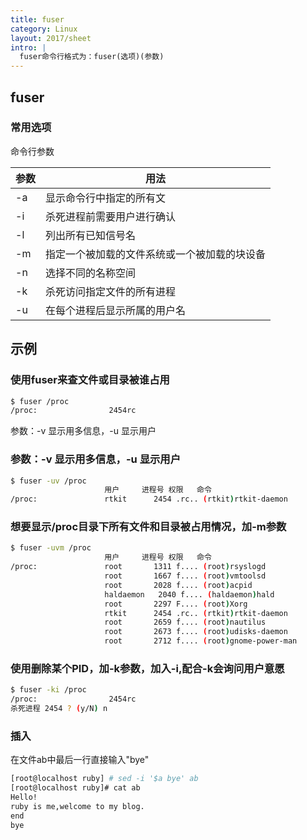 ```yaml
---
title: fuser
category: Linux
layout: 2017/sheet
intro: |
  fuser命令行格式为：fuser(选项)(参数)  
---
```


## fuser

### 常用选项

命令行参数

| 参数   | 用法                                       |
| ---- | ---------------------------------------- |
|-a |显示命令行中指定的所有文 |
|-i |杀死进程前需要用户进行确认|
|-l |列出所有已知信号名|
|-m |指定一个被加载的文件系统或一个被加载的块设备|
|-n |选择不同的名称空间|
|-k |杀死访问指定文件的所有进程|
|-u |在每个进程后显示所属的用户名|


## 示例

### 使用fuser来查文件或目录被谁占用

```bash
$ fuser /proc  
/proc:                2454rc  
```
参数：-v 显示用多信息，-u 显示用户


### 参数：-v 显示用多信息，-u 显示用户

```bash
$ fuser -uv /proc  
                     用户     进程号 权限   命令  
/proc:               rtkit      2454 .rc.. (rtkit)rtkit-daemon  
```
### 想要显示/proc目录下所有文件和目录被占用情况，加-m参数

```bash
$ fuser -uvm /proc  
                     用户     进程号 权限   命令  
/proc:               root       1311 f.... (root)rsyslogd  
                     root       1667 f.... (root)vmtoolsd  
                     root       2028 f.... (root)acpid  
                     haldaemon   2040 f.... (haldaemon)hald  
                     root       2297 F.... (root)Xorg  
                     rtkit      2454 .rc.. (rtkit)rtkit-daemon  
                     root       2659 f.... (root)nautilus  
                     root       2673 f.... (root)udisks-daemon  
                     root       2712 f.... (root)gnome-power-man  
```

### 使用删除某个PID，加-k参数，加入-i,配合-k会询问用户意愿


```bash
$ fuser -ki /proc  
/proc:                2454rc  
杀死进程 2454 ? (y/N) n 
```

### 插入

在文件ab中最后一行直接输入"bye"

```bash
[root@localhost ruby] # sed -i '$a bye' ab         
[root@localhost ruby]# cat ab
Hello!
ruby is me,welcome to my blog.
end
bye
```

